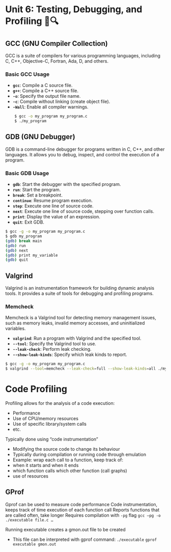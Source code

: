 # Unit 6: Testing, Debugging, and Profiling 🐛🔍

## GCC (GNU Compiler Collection)

GCC is a suite of compilers for various programming languages, including C, C++, Objective-C, Fortran, Ada, D, and others.

### Basic GCC Usage

* **`gcc`**: Compile a C source file.
* **`g++`**: Compile a C++ source file.
* **`-o`**: Specify the output file name.
* **`-c`**: Compile without linking (create object file).
* **`-Wall`**: Enable all compiler warnings.

```bash
    $ gcc -o my_program my_program.c
    $ ./my_program
```

## GDB (GNU Debugger)

GDB is a command-line debugger for programs written in C, C++, and other languages. It allows you to debug, inspect, and control the execution of a program.

### Basic GDB Usage

* **`gdb`**: Start the debugger with the specified program.
* **`run`**: Start the program.
* **`break`**: Set a breakpoint.
* **`continue`**: Resume program execution.
* **`step`**: Execute one line of source code.
* **`next`**: Execute one line of source code, stepping over function calls.
* **`print`**: Display the value of an expression.
* **`quit`**: Exit GDB.

```bash
$ gcc -g -o my_program my_program.c
$ gdb my_program
(gdb) break main
(gdb) run
(gdb) next
(gdb) print my_variable
(gdb) quit
```

## Valgrind 
Valgrind is an instrumentation framework for building dynamic analysis tools. It provides a suite of tools for debugging and profiling programs.

### Memcheck

Memcheck is a Valgrind tool for detecting memory management issues, such as memory leaks, invalid memory accesses, and uninitialized variables.

* **`valgrind`**: Run a program with Valgrind and the specified tool.
* **`--tool`**: Specify the Valgrind tool to use.
* **`--leak-check`**: Perform leak checking.
* **`--show-leak-kinds`**: Specify which leak kinds to report.

```bash
$ gcc -g -o my_program my_program.c
$ valgrind --tool=memcheck --leak-check=full --show-leak-kinds=all ./my_program
```

# Code Profiling
Profiling allows for the analysis of a code execution:
* Performance
* Use of CPU/memory resources
* Use of specific library/system calls
* etc.

Typically done using “code instrumentation”
* Modifying the source code to change its behaviour
* Typically during compilation or running code through emulation
* Example: wrap each call to a function, keep track of:
* when it starts and when it ends
* which function calls which other function (call graphs)
* use of resources

## GProf
Gprof can be used to measure code performance
Code instrumentation, keeps track of time execution of each function call
Reports functions that are called often, take longer
Requires compilation with `-pg` flag
`gcc –pg -o ./executable file.c …`

Running executable creates a gmon.out file to be created
* This file can be interpreted with gprof command:
`./executable`
`gprof executable gmon.out`
